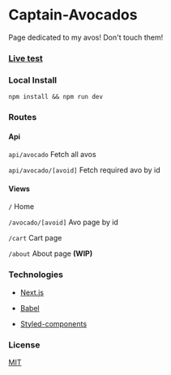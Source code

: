 # Captain-Avocados

Page dedicated to my avos! Don't touch them!

### [Live test](https://captain-avocados.vercel.app/)

### Local Install

`npm install && npm run dev`

### Routes

#### Api

`api/avocado` Fetch all avos

`api/avocado/[avoid]` Fetch required avo by id

#### Views

`/` Home

`/avocado/[avoid]` Avo page by id

`/cart` Cart page

`/about` About page **(WIP)**

### Technologies

* [Next.js](https://nextjs.org/)

* [Babel](https://babeljs.io/)

* [Styled-components](https://www.styled-components.com/)

### License

[MIT](http://opensource.org/licenses/MIT)
